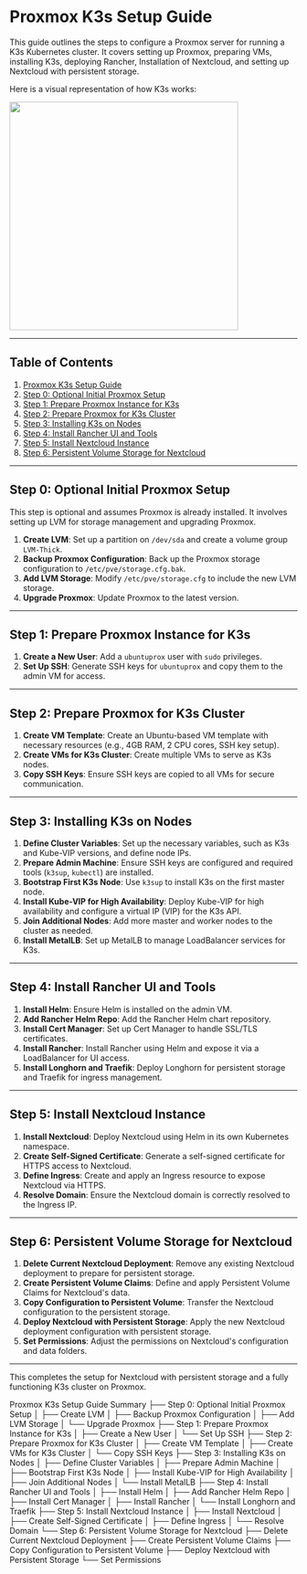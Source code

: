# Proxmox K3s Setup Guide

This guide outlines the steps to configure a Proxmox server for running a K3s Kubernetes cluster. It covers setting up Proxmox, preparing VMs, installing K3s, deploying Rancher, Installation of Nextcloud, and setting up Nextcloud with persistent storage.

Here is a visual representation of how K3s works:

<img src="https://k3s.io/img/how-it-works-k3s-revised.svg" width="400" />

---

## Table of Contents
1. [Proxmox K3s Setup Guide](#proxmox-k3s-setup-guide)
2. [Step 0: Optional Initial Proxmox Setup](#step-0-optional-initial-proxmox-setup)
3. [Step 1: Prepare Proxmox Instance for K3s](#step-1-prepare-proxmox-instance-for-k3s)
4. [Step 2: Prepare Proxmox for K3s Cluster](#step-2-prepare-proxmox-for-k3s-cluster)
5. [Step 3: Installing K3s on Nodes](#step-3-installing-k3s-on-nodes)
6. [Step 4: Install Rancher UI and Tools](#step-4-install-rancher-ui-and-tools)
7. [Step 5: Install Nextcloud Instance](#step-5-install-nextcloud-instance)
8. [Step 6: Persistent Volume Storage for Nextcloud](#step-6-persistent-volume-storage-for-nextcloud)

---

## Step 0: Optional Initial Proxmox Setup

This step is optional and assumes Proxmox is already installed. It involves setting up LVM for storage management and upgrading Proxmox.

1. **Create LVM**: Set up a partition on `/dev/sda` and create a volume group `LVM-Thick`.
2. **Backup Proxmox Configuration**: Back up the Proxmox storage configuration to `/etc/pve/storage.cfg.bak`.
3. **Add LVM Storage**: Modify `/etc/pve/storage.cfg` to include the new LVM storage.
4. **Upgrade Proxmox**: Update Proxmox to the latest version.

---

## Step 1: Prepare Proxmox Instance for K3s

1. **Create a New User**: Add a `ubuntuprox` user with `sudo` privileges.
2. **Set Up SSH**: Generate SSH keys for `ubuntuprox` and copy them to the admin VM for access.

---

## Step 2: Prepare Proxmox for K3s Cluster

1. **Create VM Template**: Create an Ubuntu-based VM template with necessary resources (e.g., 4GB RAM, 2 CPU cores, SSH key setup).
2. **Create VMs for K3s Cluster**: Create multiple VMs to serve as K3s nodes.
3. **Copy SSH Keys**: Ensure SSH keys are copied to all VMs for secure communication.

---

## Step 3: Installing K3s on Nodes

1. **Define Cluster Variables**: Set up the necessary variables, such as K3s and Kube-VIP versions, and define node IPs.
2. **Prepare Admin Machine**: Ensure SSH keys are configured and required tools (`k3sup`, `kubectl`) are installed.
3. **Bootstrap First K3s Node**: Use `k3sup` to install K3s on the first master node.
4. **Install Kube-VIP for High Availability**: Deploy Kube-VIP for high availability and configure a virtual IP (VIP) for the K3s API.
5. **Join Additional Nodes**: Add more master and worker nodes to the cluster as needed.
6. **Install MetalLB**: Set up MetalLB to manage LoadBalancer services for K3s.

---

## Step 4: Install Rancher UI and Tools

1. **Install Helm**: Ensure Helm is installed on the admin VM.
2. **Add Rancher Helm Repo**: Add the Rancher Helm chart repository.
3. **Install Cert Manager**: Set up Cert Manager to handle SSL/TLS certificates.
4. **Install Rancher**: Install Rancher using Helm and expose it via a LoadBalancer for UI access.
5. **Install Longhorn and Traefik**: Deploy Longhorn for persistent storage and Traefik for ingress management.

---

## Step 5: Install Nextcloud Instance

1. **Install Nextcloud**: Deploy Nextcloud using Helm in its own Kubernetes namespace.
2. **Create Self-Signed Certificate**: Generate a self-signed certificate for HTTPS access to Nextcloud.
3. **Define Ingress**: Create and apply an Ingress resource to expose Nextcloud via HTTPS.
4. **Resolve Domain**: Ensure the Nextcloud domain is correctly resolved to the Ingress IP.

---

## Step 6: Persistent Volume Storage for Nextcloud

1. **Delete Current Nextcloud Deployment**: Remove any existing Nextcloud deployment to prepare for persistent storage.
2. **Create Persistent Volume Claims**: Define and apply Persistent Volume Claims for Nextcloud's data.
3. **Copy Configuration to Persistent Volume**: Transfer the Nextcloud configuration to the persistent storage.
4. **Deploy Nextcloud with Persistent Storage**: Apply the new Nextcloud deployment configuration with persistent storage.
5. **Set Permissions**: Adjust the permissions on Nextcloud's configuration and data folders.

---

This completes the setup for Nextcloud with persistent storage and a fully functioning K3s cluster on Proxmox.

Proxmox K3s Setup Guide Summary
├── Step 0: Optional Initial Proxmox Setup
│   ├── Create LVM
│   ├── Backup Proxmox Configuration
│   ├── Add LVM Storage
│   └── Upgrade Proxmox
├── Step 1: Prepare Proxmox Instance for K3s
│   ├── Create a New User
│   └── Set Up SSH
├── Step 2: Prepare Proxmox for K3s Cluster
│   ├── Create VM Template
│   ├── Create VMs for K3s Cluster
│   └── Copy SSH Keys
├── Step 3: Installing K3s on Nodes
│   ├── Define Cluster Variables
│   ├── Prepare Admin Machine
│   ├── Bootstrap First K3s Node
│   ├── Install Kube-VIP for High Availability
│   ├── Join Additional Nodes
│   └── Install MetalLB
├── Step 4: Install Rancher UI and Tools
│   ├── Install Helm
│   ├── Add Rancher Helm Repo
│   ├── Install Cert Manager
│   ├── Install Rancher
│   └── Install Longhorn and Traefik
├── Step 5: Install Nextcloud Instance
│   ├── Install Nextcloud
│   ├── Create Self-Signed Certificate
│   ├── Define Ingress
│   └── Resolve Domain
└── Step 6: Persistent Volume Storage for Nextcloud
    ├── Delete Current Nextcloud Deployment
    ├── Create Persistent Volume Claims
    ├── Copy Configuration to Persistent Volume
    ├── Deploy Nextcloud with Persistent Storage
    └── Set Permissions
